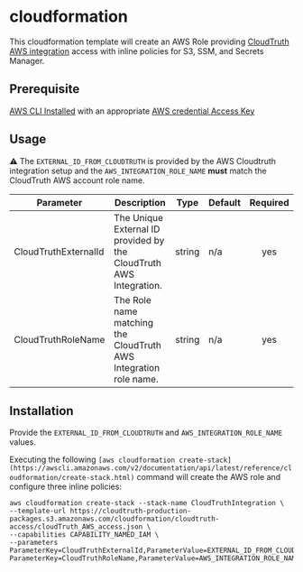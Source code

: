 # cloudformation
This cloudformation template will create an AWS Role providing [CloudTruth AWS integration](https://docs.cloudtruth.com/integrations/aws) access with inline policies for S3, SSM, and Secrets Manager. 

## Prerequisite
[AWS CLI Installed](https://docs.aws.amazon.com/cli/latest/userguide/install-cliv2.html) with an appropriate [AWS credential Access Key](https://console.aws.amazon.com/iam/home#/security_credentials)

## Usage
:warning: The ``EXTERNAL_ID_FROM_CLOUDTRUTH`` is provided by the AWS Cloudtruth integration setup and the ``AWS_INTEGRATION_ROLE_NAME`` **must** match the CloudTruth AWS account role name. 

| Parameter | Description | Type | Default | Required |
|-----------|-------------|------|---------|:--------:|
| CloudTruthExternalId | The Unique External ID provided by the CloudTruth AWS Integration. | string | n/a | yes |
| CloudTruthRoleName | The Role name matching the CloudTruth AWS Integration role name. | string | n/a | yes |


## Installation
Provide the ``EXTERNAL_ID_FROM_CLOUDTRUTH`` and ``AWS_INTEGRATION_ROLE_NAME`` values.

Executing the following ``[aws cloudformation create-stack](https://awscli.amazonaws.com/v2/documentation/api/latest/reference/cloudformation/create-stack.html)`` command will create the AWS role and configure three inline policies:


```
aws cloudformation create-stack --stack-name CloudTruthIntegration \
--template-url https://cloudtruth-production-packages.s3.amazonaws.com/cloudformation/cloudtruth-access/cloudTruth_AWS_access.json \
--capabilities CAPABILITY_NAMED_IAM \
--parameters ParameterKey=CloudTruthExternalId,ParameterValue=EXTERNAL_ID_FROM_CLOUDTRUTH ParameterKey=CloudTruthRoleName,ParameterValue=AWS_INTEGRATION_ROLE_NAME
```